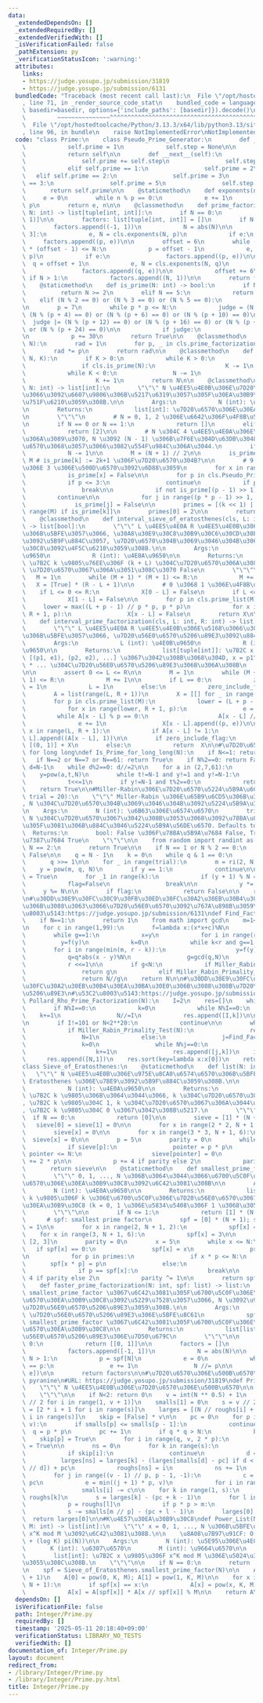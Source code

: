 ```yaml
---
data:
  _extendedDependsOn: []
  _extendedRequiredBy: []
  _extendedVerifiedWith: []
  _isVerificationFailed: false
  _pathExtension: py
  _verificationStatusIcon: ':warning:'
  attributes:
    links:
    - https://judge.yosupo.jp/submission/31819
    - https://judge.yosupo.jp/submission/6131
  bundledCode: "Traceback (most recent call last):\n  File \"/opt/hostedtoolcache/Python/3.13.3/x64/lib/python3.13/site-packages/onlinejudge_verify/documentation/build.py\"\
    , line 71, in _render_source_code_stat\n    bundled_code = language.bundle(stat.path,\
    \ basedir=basedir, options={'include_paths': [basedir]}).decode()\n          \
    \         ~~~~~~~~~~~~~~~^^^^^^^^^^^^^^^^^^^^^^^^^^^^^^^^^^^^^^^^^^^^^^^^^^^^^^^^^^^^^^^^^^\n\
    \  File \"/opt/hostedtoolcache/Python/3.13.3/x64/lib/python3.13/site-packages/onlinejudge_verify/languages/python.py\"\
    , line 96, in bundle\n    raise NotImplementedError\nNotImplementedError\n"
  code: "class Prime:\n    class Pseudo_Prime_Generator:\n        def __init__(self):\n\
    \            self.prime = 1\n            self.step = None\n\n        def __iter__(self):\n\
    \            return self\n\n        def __next__(self):\n            if self.step:\n\
    \                self.prime += self.step\n                self.step = 6 - self.step\n\
    \            elif self.prime == 1:\n                self.prime = 2\n         \
    \   elif self.prime == 2:\n                self.prime = 3\n            elif self.prime\
    \ == 3:\n                self.prime = 5\n                self.step = 2\n     \
    \       return self.prime\n\n    @staticmethod\n    def exponents(n, p):\n   \
    \     e = 0\n        while n % p == 0:\n            e += 1\n            n //=\
    \ p\n        return e, n\n\n    @classmethod\n    def prime_factorization(cls,\
    \ N: int) -> list[tuple[int, int]]:\n        if N == 0:\n            return [(0,\
    \ 1)]\n\n        factors: list[tuple[int, int]] = []\n        if N < 0:\n    \
    \        factors.append((-1, 1))\n            N = abs(N)\n\n        for p in [2,\
    \ 3]:\n            e, N = cls.exponents(N, p)\n            if e:\n           \
    \     factors.append((p, e))\n\n        offset = 6\n        while (offset - 1)\
    \ * (offset - 1) <= N:\n            p = offset - 1\n            e, N = cls.exponents(N,\
    \ p)\n            if e:\n                factors.append((p, e))\n\n          \
    \  q = offset + 1\n            e, N = cls.exponents(N, q)\n            if e:\n\
    \                factors.append((q, e))\n\n            offset += 6\n\n       \
    \ if N > 1:\n            factors.append((N, 1))\n\n        return factors\n\n\
    \    @staticmethod\n    def is_prime(N: int) -> bool:\n        if N <= 3:\n  \
    \          return N >= 2\n        elif N == 5:\n            return True\n    \
    \    elif (N % 2 == 0) or (N % 3 == 0) or (N % 5 == 0):\n            return False\n\
    \n        p = 7\n        while p * p <= N:\n            judge = (N % p == 0) or\
    \ (N % (p + 4) == 0) or (N % (p + 6) == 0) or (N % (p + 10) == 0)\n          \
    \  judge |= (N % (p + 12) == 0) or (N % (p + 16) == 0) or (N % (p + 22) == 0)\
    \ or (N % (p + 24) == 0)\n\n            if judge:\n                return False\n\
    \n            p += 30\n        return True\n\n    @classmethod\n    def radical(cls,\
    \ N):\n        rad = 1\n        for p, _ in cls.prime_factorization(N):\n    \
    \        rad *= p\n        return rad\n\n    @classmethod\n    def next_prime(cls,\
    \ N, K):\n        if K > 0:\n            while K > 0:\n                N += 1\n\
    \                if cls.is_prime(N):\n                    K -= 1\n        else:\n\
    \            while K < 0:\n                N -= 1\n                if cls.is_prime(N):\n\
    \                    K += 1\n        return N\n\n    @classmethod\n    def prime_list(cls,\
    \ N: int) -> list[int]:\n        \"\"\" N \u4EE5\u4E0B\u306E\u7D20\u6570\u5168\
    \u3066\u3092\u6607\u9806\u306B\u5217\u6319\u3057\u305F\u30EA\u30B9\u30C8\u3092\
    \u751F\u6210\u3059\u308B.\n\n        Args:\n            N (int): \u4E0A\u9650\n\
    \n        Returns:\n            list[int]: \u7D20\u6570\u306E\u30EA\u30B9\u30C8\
    \n        \"\"\"\n        # N = 0, 1, 2 \u306E\u6642\u306F\u4F8B\u5916\u51E6\u7406\
    \n        if N == 0 or N == 1:\n            return []\n        elif N == 2:\n\
    \            return [2]\n\n        # N \u304C 4 \u4EE5\u4E0A\u306E\u5076\u6570\
    \u306A\u3089\u3070, N \u3092 (N - 1) \u306B\u7F6E\u304D\u63DB\u3048, N \u3092\u5947\
    \u6570\u3068\u3057\u3066\u3082\u554F\u984C\u306A\u3044.\n        if N % 2 == 0:\n\
    \            N -= 1\n\n        M = (N + 1) // 2\n\n        is_prime = [True] *\
    \ M # is_prime[k] := 2k+1 \u306F\u7D20\u6570\u304B?\n\n        # 9 \u4EE5\u4E0A\
    \u306E 3 \u306E\u500D\u6570\u3092\u6D88\u3059\n        for x in range(4, M, 3):\n\
    \            is_prime[x] = False\n\n        for p in cls.Pseudo_Prime_Generator():\n\
    \            if p <= 3:\n                continue\n            if p * p > N:\n\
    \                break\n\n            if not is_prime[(p - 1) >> 1]:\n       \
    \         continue\n\n            for j in range((p * p - 1) >> 1, M, p):\n  \
    \              is_prime[j] = False\n\n        primes = [(k << 1) | 1 for k in\
    \ range(M) if is_prime[k]]\n        primes[0] = 2\n\n        return primes\n\n\
    \    @classmethod\n    def interval_sieve_of_eratosthenes(cls, L: int, R: int)\
    \ -> list[bool]:\n        \"\"\" L \u4EE5\u4E0A R \u4EE5\u4E0B\u306E\u6574\u6570\
    \u306B\u5BFE\u3057\u3066, \u30A8\u30E9\u30C8\u30B9\u30C6\u30CD\u30B9\u306E\u7BE9\
    \u3092\u5B9F\u884C\u3057, \u7D20\u6570\u304B\u3069\u3046\u304B\u306E\u30EA\u30B9\
    \u30C8\u3092\u4F5C\u6210\u3059\u308B.\n\n        Args:\n            L (int): \u4E0B\
    \u9650\n            R (int): \u4E0A\u9650\n\n        Returns:\n            list[bool]:\
    \ \u7B2C k \u9805\u76EE\u306F (k + L) \u304C\u7D20\u6570\u306A\u3089\u3070 True,\
    \ \u7D20\u6570\u3067\u306A\u3051\u308C\u3070 False\n        \"\"\"\n\n\n     \
    \   M = 1\n        while (M + 1) * (M + 1) <= R:\n            M += 1\n\n     \
    \   X = [True] * (R - L + 1)\n\n        # 0 \u3068 1 \u306E\u4F8B\u5916\n    \
    \    if L <= 0 <= R:\n            X[0 - L] = False\n        if L <= 1 <= R:\n\
    \            X[1 - L] = False\n\n        for p in cls.prime_list(M):\n       \
    \     lower = max((L + p - 1) // p * p, p * p)\n            for x in range(lower,\
    \ R + 1, p):\n                X[x - L] = False\n        return X\n\n    @classmethod\n\
    \    def interval_prime_factorization(cls, L: int, R: int) -> list[tuple[int]]:\n\
    \        \"\"\" L \u4EE5\u4E0A R \u4EE5\u4E0B\u306E\u5168\u3066\u306E\u6574\u6570\
    \u306B\u5BFE\u3057\u3066, \u7D20\u56E0\u6570\u5206\u89E3\u3092\u884C\u3046.\n\n\
    \        Args:\n            L (int): \u4E0B\u9650\n            R (int): \u4E0A\
    \u9650\n\n        Returns:\n            list[tuple[int]]: \u7B2C x \u9805\u304C\
    \ [(p1, e1), (p2, e2), ...] \u3067\u3042\u308B\u3068\u304D, x = p1^e1 * p2^e2\
    \ * ... \u304C\u7D20\u56E0\u6570\u5206\u89E3\u306B\u306A\u308B\n        \"\"\"\
    \n\n        assert 0 <= L <= R\n\n        M = 1\n        while (M + 1) * (M +\
    \ 1) <= R:\n            M += 1\n\n        if L == 0:\n            zero_include_flag\
    \ = 1\n            L = 1\n        else:\n            zero_include_flag = 0\n\n\
    \        A = list(range(L, R + 1))\n        X = [[] for _ in range(R-L+1)]\n\n\
    \        for p in cls.prime_list(M):\n            lower = (L + p - 1) // p * p\n\
    \            for x in range(lower, R + 1, p):\n                e = 0\n       \
    \         while A[x - L] % p == 0:\n                    A[x - L] //= p\n     \
    \               e += 1\n                X[x - L].append((p, e))\n\n        for\
    \ x in range(L, R + 1):\n            if A[x - L] != 1:\n                X[x -\
    \ L].append((A[x - L], 1))\n\n        if zero_include_flag:\n            return\
    \ [(0, 1)] + X\n        else:\n            return  X\n\n#\u7D20\u6570\u5224\u5B9A\
    \ for long long\ndef Is_Prime_for_long_long(N):\n    if N<=1: return False\n \
    \   if N==2 or N==7 or N==61: return True\n    if N%2==0: return False\n\n   \
    \ d=N-1\n    while d%2==0: d//=2\n\n    for a in (2,7,61):\n        t=d\n    \
    \    y=pow(a,t,N)\n        while t!=N-1 and y!=1 and y!=N-1:\n            y=(y*y)%N\n\
    \            t<<=1\n        if y!=N-1 and t%2==0:\n            return False\n\
    \    return True\n\n#Miller-Rabin\u306E\u7D20\u6570\u5224\u5B9A\u6CD5\ndef Miller_Rabin_Primality_Test(N,\
    \ trial = 20):\n    \"\"\" Miller-Rabin \u306E\u65B9\u6CD5\u306B\u3088\u3063\u3066\
    , N \u304C\u7D20\u6570\u304B\u3069\u3046\u304B\u3092\u5224\u5B9A\u3059\u308B.\n\
    \n    Args:\n        N (int): \u6B63\u306E\u6574\u6570\n        trial (int, optional):\
    \ N \u304C\u7D20\u6570\u3067\u3042\u308B\u3053\u3068\u3092\u78BA\u8A8D\u3059\u308B\
    \u305F\u3081\u306B\u884C\u3046\u5224\u5B9A\u56DE\u6570. Defaults to 20.\n\n  \
    \  Returns:\n        bool: False \u306F\u78BA\u5B9A\u7684 False, True \u306F\u78BA\
    \u7387\u7684 True\n    \"\"\"\n\n    from random import randint as ri\n\n    if\
    \ N == 2:\n        return True\n\n    if N == 1 or N % 2 == 0:\n        return\
    \ False\n\n    q = N - 1\n    k = 0\n    while q & 1 == 0:\n        k += 1\n \
    \       q >>= 1\n\n    for _ in range(trial):\n        m = ri(2, N - 1)\n    \
    \    y = pow(m, q, N)\n        if y == 1:\n            continue\n\n        flag\
    \ = True\n        for _1 in range(k):\n            if (y + 1) % N == 0:\n    \
    \            flag=False\n                break\n\n            y *= y\n       \
    \     y %= N\n\n        if flag:\n            return False\n\n    return True\n\
    \n#\u30DD\u30E9\u30FC\u30C9\u30FB\u30ED\u30FC\u30A2\u30EB\u30B4\u30EA\u30BA\u30E0\
    \u306B\u3088\u3063\u3066\u7D20\u56E0\u6570\u3092\u767A\u898B\u3059\u308B\n#\u53C2\
    \u8003\u5143:https://judge.yosupo.jp/submission/6131\ndef Find_Factor_Rho(N):\n\
    \    if N==1:\n        return 1\n    from math import gcd\n    m=1<<(N.bit_length()//8+1)\n\
    \n    for c in range(1,99):\n        f=lambda x:(x*x+c)%N\n        y,r,q,g=2,1,1,1\n\
    \        while g==1:\n            x=y\n            for i in range(r):\n      \
    \          y=f(y)\n            k=0\n            while k<r and g==1:\n        \
    \        for i in range(min(m, r - k)):\n                    y=f(y)\n        \
    \            q=q*abs(x - y)%N\n                g=gcd(q,N)\n                k+=m\n\
    \            r <<=1\n\n        if g<N:\n            if Miller_Rabin_Primality_Test(g):\n\
    \                return g\n            elif Miller_Rabin_Primality_Test(N//g):\n\
    \                return N//g\n    return N\n\n#\u30DD\u30E9\u30FC\u30C9\u30FB\u30ED\
    \u30FC\u30A2\u30EB\u30B4\u30EA\u30BA\u30E0\u306B\u3088\u308B\u7D20\u56E0\u6570\
    \u5206\u89E3\n#\u53C2\u8003\u5143:https://judge.yosupo.jp/submission/6131\ndef\
    \ Pollard_Rho_Prime_Factorization(N):\n    I=2\n    res=[]\n    while I*I<=N:\n\
    \        if N%I==0:\n            k=0\n            while N%I==0:\n            \
    \    k+=1\n                N//=I\n            res.append([I,k])\n\n        I+=1+(I%2)\n\
    \n        if I!=101 or N<2**20:\n            continue\n\n        while N>1:\n\
    \            if Miller_Rabin_Primality_Test(N):\n                res.append([N,1])\n\
    \                N=1\n            else:\n                j=Find_Factor_Rho(N)\n\
    \                k=0\n                while N%j==0:\n                    N//=j\n\
    \                    k+=1\n                res.append([j,k])\n    if N>1:\n  \
    \      res.append([N,1])\n    res.sort(key=lambda x:x[0])\n    return res\n\n\
    class Sieve_of_Eratosthenes:\n    @staticmethod\n    def list(N: int):\n     \
    \   \"\"\" N \u4EE5\u4E0B\u306E\u975E\u8CA0\u6574\u6570\u306B\u5BFE\u3059\u308B\
    \ Eratosthenes \u306E\u7BE9\u3092\u5B9F\u884C\u3059\u308B.\n\n        Args:\n\
    \            N (int): \u4E0A\u9650\n\n        Returns:\n            list[int]:\
    \ \u7B2C k \u9805\u306B\u3064\u3044\u3066, k \u304C\u7D20\u6570\u306A\u3089\u3070\
    , \u7B2C k \u9805\u304C 1, k \u304C\u7D20\u6570\u3067\u306A\u3044\u306A\u3089\u3070\
    , \u7B2C k \u9805\u304C 0 \u3067\u3042\u308B\u5217.\n        \"\"\"\n\n      \
    \  if N == 0:\n            return [0]\n\n        sieve = [1] * (N + 1)\n     \
    \   sieve[0] = sieve[1] = 0\n\n        for x in range(2 * 2, N + 1, 2):\n    \
    \        sieve[x] = 0\n\n        for x in range(3 * 3, N + 1, 6):\n          \
    \  sieve[x] = 0\n\n        p = 5\n        parity = 0\n        while p * p <= N:\n\
    \            if sieve[p]:\n                pointer = p * p\n                while\
    \ pointer <= N:\n                    sieve[pointer] = 0\n                    pointer\
    \ += 2 * p\n\n            p += 4 if parity else 2\n            parity ^= 1\n \
    \       return sieve\n\n    @staticmethod\n    def smallest_prime_factor(N: int):\n\
    \        \"\"\" 0, 1, ..., N \u306B\u3064\u3044\u3066\u6700\u5C0F\u306E\u7D20\u56E0\
    \u6570\u306E\u30EA\u30B9\u30C8\u3092\u6C42\u3081\u308B\n\n        Args:\n    \
    \        N (int): \u4E0A\u9650\n\n        Returns:\n            list[int]: \u7B2C\
    \ k \u9805\u306F k \u306E\u6700\u5C0F\u306E\u7D20\u56E0\u6570\u3067\u3042\u308B\
    \u30EA\u30B9\u30C8 (k = 0, 1 \u306E\u5834\u5408\u306F 1 \u3068\u3059\u308B)\n\
    \        \"\"\"\n\n        if N <= 1:\n            return [1] * (N + 1)\n\n  \
    \      # spf: smallest prime factor\n        spf = [0] * (N + 1); spf[0] = spf[1]\
    \ = 1\n\n        for x in range(2, N + 1, 2):\n            spf[x] = 2\n\n    \
    \    for x in range(3, N + 1, 6):\n            spf[x] = 3\n\n        primes =\
    \ [2, 3]\n        parity = 0\n        x = 5\n        while x <= N:\n         \
    \   if spf[x] == 0:\n                spf[x] = x\n                primes.append(x)\n\
    \n            for p in primes:\n                if x * p <= N:\n             \
    \       spf[x * p] = p\n                else:\n                    break\n\n \
    \               if p == spf[x]:\n                    break\n\n            x +=\
    \ 4 if parity else 2\n            parity ^= 1\n\n        return spf\n\n    @staticmethod\n\
    \    def faster_prime_factorization(N: int, spf: list) -> list:\n        \"\"\"\
    \ smallest_prime_factor \u3067\u6C42\u3081\u305F\u6700\u5C0F\u306E\u7D20\u56E0\
    \u6570\u30EA\u30B9\u30C8\u3092\u5229\u7528\u3057\u3066, N \u3092\u9AD8\u901F\u3067\
    \u7D20\u56E0\u6570\u5206\u89E3\u3059\u308B.\n\n        Args:\n            N (int):\
    \ \u7D20\u56E0\u6570\u5206\u89E3\u306E\u5BFE\u8C61\n            spf (list[int]):\
    \ smallest_prime_factor \u3067\u6C42\u3081\u305F\u6700\u5C0F\u306E\u7D20\u56E0\
    \u6570\u30EA\u30B9\u30C8\n\n        Returns:\n            list[list[int]]: \u7D20\
    \u56E0\u6570\u5206\u89E3\u306E\u7D50\u679C\n        \"\"\"\n\n        if N ==\
    \ 0:\n            return [[0, 1]]\n\n        factors = []\n        if N < 0:\n\
    \            factors.append([-1, 1])\n            N = abs(N)\n\n        while\
    \ N > 1:\n            p = spf[N]\n            e = 0\n            while spf[N]\
    \ == p:\n                e += 1\n                N //= p\n\n            factors.append([p,\
    \ e])\n\n        return factors\n\n#\u7D20\u6570\u306E\u500B\u6570\n#Thanks for\
    \ pyranine\n#URL: https://judge.yosupo.jp/submission/31819\ndef Prime_Pi(N):\n\
    \    \"\"\" N \u4EE5\u4E0B\u306E\u7D20\u6570\u306E\u500B\u6570\n\n    N: int\n\
    \    \"\"\"\n\n    if N<2: return 0\n    v = int(N ** 0.5) + 1\n    smalls = [i\
    \ // 2 for i in range(1, v + 1)]\n    smalls[1] = 0\n    s = v // 2\n    roughs\
    \ = [2 * i + 1 for i in range(s)]\n    larges = [(N // roughs[i] + 1) // 2 for\
    \ i in range(s)]\n    skip = [False] * v\n\n    pc = 0\n    for p in range(3,\
    \ v):\n        if smalls[p] <= smalls[p - 1]:\n            continue\n\n      \
    \  q = p * p\n        pc += 1\n        if q * q > N:\n            break\n    \
    \    skip[p] = True\n        for i in range(q, v, 2 * p):\n            skip[i]\
    \ = True\n\n        ns = 0\n        for k in range(s):\n            i = roughs[k]\n\
    \            if skip[i]:\n                continue\n            d = i * p\n  \
    \          larges[ns] = larges[k] - (larges[smalls[d] - pc] if d < v else smalls[N\
    \ // d]) + pc\n            roughs[ns] = i\n            ns += 1\n        s = ns\n\
    \        for j in range((v - 1) // p, p - 1, -1):\n            c = smalls[j] -\
    \ pc\n            e = min((j + 1) * p, v)\n            for i in range(j * p, e):\n\
    \                smalls[i] -= c\n\n    for k in range(1, s):\n        m = N //\
    \ roughs[k]\n        s = larges[k] - (pc + k - 1)\n        for l in range(1, k):\n\
    \            p = roughs[l]\n            if p * p > m:\n                break\n\
    \            s -= smalls[m // p] - (pc + l - 1)\n        larges[0] -= s\n\n  \
    \  return larges[0]\n\n#K\u4E57\u30EA\u30B9\u30C8\ndef Power_List(N: int, K: int,\
    \ M: int) -> list[int]:\n    \"\"\" x = 0, 1, ..., N \u306B\u5BFE\u3059\u308B\
    \ x^K mod M \u3092\u6C42\u3081\u308B.\n\n    \u8A08\u7B97\u91CF: O(N log log N\
    \ + (log K) pi(N))\n\n    Args:\n        N (int): \u5E95\u306E\u4E0A\u9650\n \
    \       K (int): \u6307\u6570\n        M (int): \u9664\u6570\n\n    Returns:\n\
    \        list[int]: \u7B2C x \u9805\u306F x^K mod M \u306E\u5024\u304C\u8A18\u9332\
    \u3055\u308C\u308B.\n    \"\"\"\n\n    if N == 0:\n        return [pow(0, K, M)]\n\
    \n    spf = Sieve_of_Eratosthenes.smallest_prime_factor(N)\n\n    A = [0] * (N\
    \ + 1)\n    A[0] = pow(0, K, M); A[1] = pow(1, K, M)\n\n    for x in range(2,\
    \ N + 1):\n        if spf[x] == x:\n            A[x] = pow(x, K, M)\n        else:\n\
    \            A[x] = A[spf[x]] * A[x // spf[x]] % M\n\n    return A\n"
  dependsOn: []
  isVerificationFile: false
  path: Integer/Prime.py
  requiredBy: []
  timestamp: '2025-05-11 20:18:40+09:00'
  verificationStatus: LIBRARY_NO_TESTS
  verifiedWith: []
documentation_of: Integer/Prime.py
layout: document
redirect_from:
- /library/Integer/Prime.py
- /library/Integer/Prime.py.html
title: Integer/Prime.py
---
```

